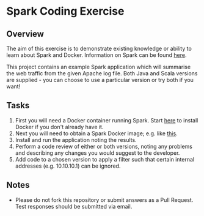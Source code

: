 # Spark Coding Exercise #

## Overview ##

The aim of this exercise is to demonstrate existing knowledge or ability to learn about Spark and Docker.
Information on Spark can be found [here](http://spark.apache.org/ "spark.apache.org").

This project contains an example Spark application which will summarise the web traffic from the given Apache log file.
Both Java and Scala versions are supplied - you can choose to use a particular version or try both if you want!

## Tasks ##

1. First you will need a Docker container running Spark. Start [here](https://docs.docker.com/engine/installation/ "docs.docker.com/engine/installation") to install Docker if you don't already have it.
2. Next you will need to obtain a Spark Docker image; e.g. like [this](https://github.com/sequenceiq/docker-spark/ "github.com/sequenceiq/docker-spark").
3. Install and run the application noting the results.
4. Perform a code review of either or both versions, noting any problems and describing any changes you would suggest to the developer.
5. Add code to a chosen version to apply a filter such that certain internal addresses (e.g. 10.10.10.1) can be ignored.

## Notes ##

- Please do not fork this repository or submit answers as a Pull Request. Test responses should be submitted via email.

